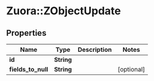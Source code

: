# Zuora::ZObjectUpdate

## Properties
Name | Type | Description | Notes
------------ | ------------- | ------------- | -------------
**id** | **String** |  | 
**fields_to_null** | **String** |  | [optional] 


